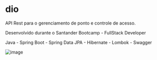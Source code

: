# dio

API Rest para o gerenciamento de ponto e controle de acesso.

Desenvolvido durante o Santander Bootcamp - FullStack Developer

Java - Spring Boot - Spring Data JPA - Hibernate - Lombok - Swagger

![image](https://user-images.githubusercontent.com/6122791/123674340-e3a4ae00-d817-11eb-8e50-4b95c0d0efc2.png)


